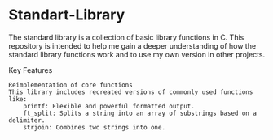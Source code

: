 # Standart-Library
The standard library is a collection of basic library functions in C.
This repository is intended to help me gain a deeper understanding of how the standard library functions work and to use my own version in other projects.

Key Features

    Reimplementation of core functions
    This library includes recreated versions of commonly used functions like:
        printf: Flexible and powerful formatted output.
        ft_split: Splits a string into an array of substrings based on a delimiter.
        strjoin: Combines two strings into one.
